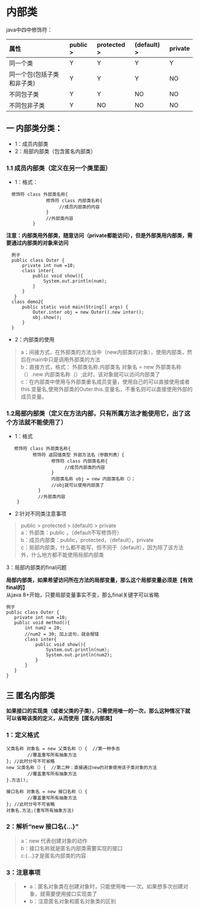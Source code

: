 # 内部类
java中四中修饰符：

|属性 | public >| protected >| (default) >| private|
|:---|:---|:---|:---|:---|
|同一个类|Y|Y|Y|Y|
|同一个包(包括子类和非子类)|Y|Y|Y|NO|
|不同包子类|Y|Y|NO|NO|
|不同包非子类|Y|NO|NO|NO|


 ## 一 内部类分类：
 
   * 1：成员内部类
   * 2：局部内部类（包含匿名内部类）

### 1.1 成员内部类（定义在另一个类里面）
  * 1：格式：
```
  修饰符 class 外部类名称{  
               修饰符 class 内部类名称{  
                    //成员内部类的内容  
               }  
               //外部类内容  
          }
  ```
  
  **注意：内部类用外部类，随意访问（private都能访问），但是外部类用内部类，需要通过内部类的对象来访问**  
  
  ```
    例子
    public class Outer {
        private int num =10;
        class inter{
            public void show(){
                System.out.println(num);
            }
        }
     }
    class demo2{
        public static void main(String[] args) {
            Outer.inter obj = new Outer().new inter();
            obj.show();
        }
    }
```

  * 2：内部类的使用 
>   a；间接方式，在外部类的方法当中（new内部类的对象），使用内部类，然后在main中只是调用外部类的方法  
>   b：直接方式，格式：  外部类名称.内部类名 对象名 = new 外部类名称（）.new 内部类名称（）;此时，该对象就可以访问内部类了  
>  c：在内部类中使用与外部类重名成员变量，使用自己的可以直接使用或者this.变量名,使用外部类的Outer.this.变量名，不重名则可以直接使用外部的成员变量。

###  1.2局部内部类（定义在方法内部，只有所属方法才能使用它，出了这个方法就不能使用了）
* 1：格式
```
   修饰符 class 外部类名称{
          修饰符 返回值类型 外部方法名（参数列表）{
                 修饰符 class 内部类名称{
                      //成员内部类的内容
                 }
                 内部类名称 obj = new 内部类名称（）；
                 //obj就可以使用内部类了
            }
            //外部类内容
    }
```
* 2:针对不同类注意事项

> public > protected > (default) > private  
> a：外部类：public ，（default不写修饰符）  
> b：成员内部类：public，protected，（default），private  
> c：局部内部类，什么都不能写，但不同于（default），因为除了该方法外，什么地方都不能使用局部内部类

 3：局部内部类的final问题
 
 **局部内部类，如果希望访问所在方法的局部变量，那么这个局部变量必须是【有效final的】**  
 从java 8+开始，只要局部变量事实不变，那么final关键字可以省略 
 
 ```
 例子
 public class Outer {
    private int num =10;
    public void method(){
        int num2 = 20;
        //num2 = 30; 加上这句，就会报错
        class inter{
            public void show(){
                System.out.println(num);
                System.out.println(num2);
            }
        }
    }
}
```

## **三 匿名内部类**

**如果接口的实现类（或者父类的子类），只需使用唯一的一次，那么这种情况下就可以省略该类的定义，从而使用【匿名内部类】**

### 1：定义格式
```
父类名称 对象名 = new 父类名称（）{  //第一种多态
        //覆盖重写所有抽象方法
}; //此时分号不可省略
new 父类名称（）{  //第二种：直接通过new的对象使用该子类对象的方法
        //覆盖重写所有抽象方法
}.方法();

接口名称 对象名 = new 接口名称（）{
        //覆盖重写所有抽象方法
}; //此时分号不可省略
对象名.方法;(重写所有抽象方法)
```
### 2：解析“new 接口名{...}”

> a：new 代表创建对象的动作  
> b：接口名称就是匿名内部类需要实现的接口  
> c:{...}才是匿名内部类的内容  

### 3：注意事项
> * a：匿名对象类在创建对象时，只能使用唯一一次。如果想多次创建对象，就需要使用接口实现类了  
> * b：注意匿名对象和匿名对象类的区别  

